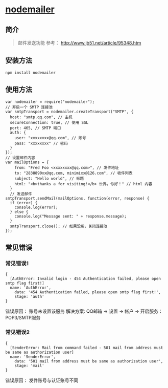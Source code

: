 # [nodemailer](https://www.npmjs.com/package/nodemailer)

## 简介
> 邮件发送功能
参考：
http://www.jb51.net/article/95348.htm


## 安装方法
```
npm install nodemailer
```

## 使用方法
```
var nodemailer = require("nodemailer");
// 开启一个 SMTP 连接池
var smtpTransport = nodemailer.createTransport("SMTP", {
  host: "smtp.qq.com", // 主机
  secureConnection: true, // 使用 SSL
  port: 465, // SMTP 端口
  auth: {
    user: "xxxxxxxx@qq.com", // 账号
    pass: "xxxxxxxx" // 密码
  }
});
// 设置邮件内容
var mailOptions = {
    from: "Fred Foo <xxxxxxxx@qq.com>", // 发件地址
    to: "2838890xx@qq.com, minimixx@126.com", // 收件列表
    subject: "Hello world", // 标题
    html: "<b>thanks a for visiting!</b> 世界，你好！" // html 内容
  }
  // 发送邮件
smtpTransport.sendMail(mailOptions, function(error, response) {
  if (error) {
    console.log(error);
  } else {
    console.log("Message sent: " + response.message);
  }
  smtpTransport.close(); // 如果没用，关闭连接池
});
```
##  常见错误

### 常见错误1
```
{
  [AuthError: Invalid login - 454 Authentication failed, please open smtp flag first!]
  name: 'AuthError',
    data: '454 Authentication failed, please open smtp flag first!',
    stage: 'auth'
}
```

错误原因： 账号未设置该服务
解决方案: QQ邮箱 -> 设置 -> 帐户 -> 开启服务：POP3/SMTP服务

### 常见错误2
```
{
  [SenderError: Mail from command failed - 501 mail from address must be same as authorization user]
  name: 'SenderError',
    data: '501 mail from address must be same as authorization user',
    stage: 'mail'
}
```

错误原因： 发件账号与认证账号不同